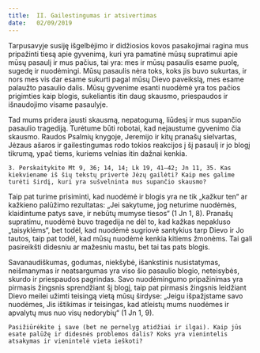 ```yaml
---
title:  II. Gailestingumas ir atsivertimas
date:   02/09/2019
---
```


Tarpusavyje susiję išgelbėjimo ir didžiosios kovos pasakojimai ragina mus pripažinti tiesą apie gyvenimą, kuri yra pamatinė mūsų supratimui apie mūsų pasaulį ir mus pačius, tai yra: mes ir mūsų pasaulis esame puolę, sugedę ir nuodėmingi. Mūsų pasaulis nėra toks, koks jis buvo sukurtas, ir nors mes vis dar esame sukurti pagal mūsų Dievo paveikslą, mes esame palaužto pasaulio dalis. Mūsų gyvenime esanti nuodėmė yra tos pačios prigimties kaip blogis, sukeliantis itin daug skausmo, priespaudos ir išnaudojimo visame pasaulyje.

Tad mums pridera jausti skausmą, nepatogumą, liūdesį ir mus supančio pasaulio tragediją. Turėtume būti robotai, kad nejaustume gyvenimo čia skausmo. Raudos Psalmių knygoje, Jeremijo ir kitų pranašų sielvartas, Jėzaus ašaros ir gailestingumas rodo tokios reakcijos į šį pasaulį ir jo blogį tikrumą, ypač tiems, kuriems velnias itin dažnai kenkia.

`3. Perskaitykite Mt 9, 36; 14, 14; Lk 19, 41–42; Jn 11, 35. Kas kiekviename iš šių tekstų privertė Jėzų gailėti? Kaip mes galime turėti širdį, kuri yra sušvelninta mus supančio skausmo?`
														
Taip pat turime prisiminti, kad nuodėmė ir blogis yra ne tik „kažkur ten“ ar kažkieno palūžimo rezultatas: „Jei sakytume, jog neturime nuodėmės, klaidintume patys save, ir nebūtų mumyse tiesos“ (1 Jn 1, 8). Pranašų supratimu, nuodėmė buvo tragedija ne dėl to, kad kažkas nepakluso „taisyklėms“, bet todėl, kad nuodėmė sugriovė santykius tarp Dievo ir Jo tautos, taip pat todėl, kad mūsų nuodėmė kenkia kitiems žmonėms. Tai gali pasireikšti didesniu ar mažesniu mastu, bet tai tas pats blogis.

Savanaudiškumas, godumas, niekšybė, išankstinis nusistatymas, neišmanymas ir neatsargumas yra viso šio pasaulio blogio, neteisybės, skurdo ir priespaudos pagrindas. Savo nuodėmingumo pripažinimas yra pirmasis žingsnis sprendžiant šį blogį, taip pat pirmasis žingsnis leidžiant Dievo meilei užimti teisingą vietą mūsų širdyse: „Jeigu išpažįstame savo nuodėmes, Jis ištikimas ir teisingas, kad atleistų mums nuodėmes ir apvalytų mus nuo visų nedorybių“ (1 Jn 1, 9).

`Pasižiūrėkite į save (bet ne pernelyg atidžiai ir ilgai). Kaip jūs esate palūžę ir didesnės problemos dalis? Koks yra vienintelis atsakymas ir vienintelė vieta ieškoti?`
